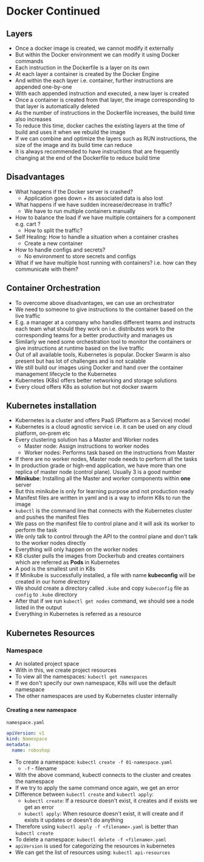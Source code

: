 # Docker Continued

## Layers

- Once a docker image is created, we cannot modify it externally
- But within the Docker environment we can modify it using Docker commands
- Each instruction in the Dockerfile is a layer on its own
- At each layer a container is created by the Docker Engine
- And within the each layer i.e. container, further instructions are appended one-by-one
- With each appended instruction and executed, a new layer is created
- Once a container is created from that layer, the image corresponding to that layer is automatically deleted
- As the number of instructions in the Dockerfile increases, the build time also increases
- To reduce this time, docker caches the existing layers at the time of build and uses it when we rebuild the image
- If we can combine and optimize the layers such as RUN instructions, the size of the image and its build time can reduce
- It is always recommended to have instructions that are frequently changing at the end of the Dockerfile to reduce build time

## Disadvantages

- What happens if the Docker server is crashed?
  - Application goes down + its associated data is also lost
- What happens if we have sudden increase/decrease in traffic?
  - We have to run multiple containers manually
- How to balance the load if we have multiple containers for a component e.g. cart ?
  - How to split the traffic?
- Self Healing: How to handle a situation when a container crashes
  - Create a new container
- How to handle configs and secrets?
  - No environment to store secrets and configs
- What if we have multiple host running with containers? i.e. how can they communicate with them?

## Container Orchestration

- To overcome above disadvantages, we can use an orchestrator
- We need to someone to give instructions to the container based on the live traffic
- E.g. a manager at a company who handles different teams and instructs each team what should they work on i.e. distributes work to the corresponding teams for a better productivity and manages us
- Similarly we need some orchestration tool to monitor the containers or give instructions at runtime based on the live traffic
- Out of all available tools, Kubernetes is popular. Docker Swarm is also present but has lot of challenges and is not scalable
- We still build our images using Docker and hand over the container management lifecycle to the Kubernetes
- Kubernetes (K8s) offers better networking and storage solutions
- Every cloud offers K8s as solution but not docker swarm

## Kubernetes installation

- Kubernetes is a cluster and offers PaaS (Platform as a Service) model
- Kubernetes is a cloud agnostic service i.e. it can be used on any cloud platform, on-prem etc
- Every clustering solution has a Master and Worker nodes
  - Master node: Assign instructions to worker nodes
  - Worker nodes: Performs task based on the instructions from Master
- If there are no worker nodes, Master node needs to perform all the tasks
- In production grade or high-end application, we have more than one replica of master node (control plane). Usually 3 is a good number
- **Minikube**: Installing all the Master and worker components within **one** server
- But this minikube is only for learning purpose and not production ready
- Manifest files are written in yaml and is a way to inform K8s to run the image
- `kubectl` is the command line that connects with the Kubernetes cluster and pushes the manifest files
- We pass on the manifest file to control plane and it will ask its worker to perform the task
- We only talk to control through the API to the control plane and don't talk to the worker nodes directly
- Everything will only happen on the worker nodes
- K8 cluster pulls the images from Dockerhub and creates containers which are referred as **Pods** in Kubernetes
- A pod is the smallest unit in K8s
- If Minikube is successfully installed, a file with name **kubeconfig** will be created in our home directory
- We should create a directory called `.kube` and copy `kubeconfig` file as `config` to `.kube` directory
- After that if we run `kubectl get nodes` command, we should see a node listed in the output
- Everything in Kubernetes is referred as a resource

## Kubernetes Resources

### Namespace

- An isolated project space
- With in this, we create project resources
- To view all the namespaces: `kubectl get namespaces`
- If we don't specify our own namespace, K8s will use the default namespace
- The other namespaces are used by Kubernetes cluster internally

#### Creating a new namespace

`namespace.yaml`

```yaml
apiVersion: v1
kind: Namespace
metadata:
  name: roboshop
```

- To create a namespace: `kubectl create -f 01-namespace.yaml`
  - `-f` - filename
- With the above command, kubectl connects to the cluster and creates the namespace
- If we try to apply the same command once again, we get an error
- Difference between `kubectl create` and `kubectl apply`:
  - `kubectl create`: If a resource doesn't exist, it creates and if exists we get an error
  - `kubectl apply`: When resource doesn't exist, it will create and if exists it updates or doesn't do anything
- Therefore using `kubectl apply -f <filename>.yaml` is better than `kubectl create`
- To delete a namespace: `kubectl delete -f <filename>.yaml`
- `apiVersion` is used for categorizing the resources in kubernetes
- We can get the list of resources using: `kubectl api-resources`

